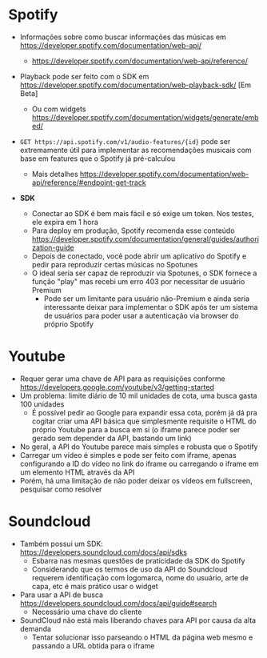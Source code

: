 # Spotify

* Informações sobre como buscar informações das músicas em https://developer.spotify.com/documentation/web-api/
  * https://developer.spotify.com/documentation/web-api/reference/
* Playback pode ser feito com o SDK em https://developer.spotify.com/documentation/web-playback-sdk/ [Em Beta]
  * Ou com widgets https://developer.spotify.com/documentation/widgets/generate/embed/
* `GET https://api.spotify.com/v1/audio-features/{id}` pode ser extremamente útil para implementar as recomendações musicais com base em features que o Spotify já pré-calculou
  * Mais detalhes https://developer.spotify.com/documentation/web-api/reference/#endpoint-get-track

* **SDK**
  * Conectar ao SDK é bem mais fácil e só exige um token. Nos testes, ele expira em 1 hora
  * Para deploy em produção, Spotify recomenda esse conteúdo https://developer.spotify.com/documentation/general/guides/authorization-guide
  * Depois de conectado, você pode abrir um aplicativo do Spotify e pedir para reproduzir certas músicas no Spotunes
  * O ideal seria ser capaz de reproduzir via Spotunes, o SDK fornece a função "play" mas recebi um erro 403 por necessitar de usuário Premium
    * Pode ser um limitante para usuário não-Premium e ainda seria interessante deixar para implementar o SDK após ter um sistema de usuários para poder usar a autenticação via browser do próprio Spotify

# Youtube

* Requer gerar uma chave de API para as requisições conforme https://developers.google.com/youtube/v3/getting-started
* Um problema: limite diário de 10 mil unidades de cota, uma busca gasta 100 unidades
  * É possível pedir ao Google para expandir essa cota, porém já dá pra cogitar criar uma API básica que simplesmente requisite o HTML do próprio Youtube para a busca em si (o iframe parece poder ser gerado sem depender da API, bastando um link)
* No geral, a API do Youtube parece mais simples e robusta que o Spotify
* Carregar um vídeo é simples e pode ser feito com iframe, apenas configurando a ID do vídeo no link do iframe ou carregando o iframe em um elemento HTML através da API
* Porém, há uma limitação de não poder deixar os vídeos em fullscreen, pesquisar como resolver

# Soundcloud

* Também possui um SDK: https://developers.soundcloud.com/docs/api/sdks
  * Esbarra nas mesmas questões de praticidade da SDK do Spotify
  * Considerando que os termos de uso da API do Soundcloud requerem identificação com logomarca, nome do usuário, arte de capa, etc é mais prático usar o widget
* Para usar a API de busca https://developers.soundcloud.com/docs/api/guide#search
  * Necessário uma chave do cliente
* SoundCloud não está mais liberando chaves para API por causa da alta demanda
  * Tentar solucionar isso parseando o HTML da página web mesmo e passando a URL obtida para o iframe

